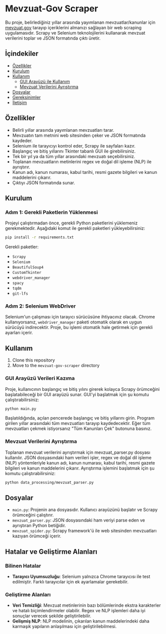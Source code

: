 # Mevzuat-Gov Scraper

Bu proje, belirlediğiniz yıllar arasında yayımlanan mevzuatlar/kanunlar için [mevzuat.gov](https://mevzuat.gov.tr) tarayıp içeriklerini almanızı sağlayan bir web scraping uygulamasıdır. Scrapy ve Selenium teknolojilerini kullanarak mevzuat verilerini toplar ve JSON formatında çıktı üretir.

## İçindekiler

- [Özellikler](#özellikler)
- [Kurulum](#kurulum)
- [Kullanım](#kullanım)
  - [GUI Arayüzü ile Kullanım](#gui-arayüzü-ile-kullanım)
  - [Mevzuat Verilerini Ayrıştırma](#mevzuat-verilerini-ayrıştırma)
- [Dosyalar](#dosyalar)
- [Gereksinimler](#gereksinimler)
- [İletişim](#iletişim)

## Özellikler

- Belirli yıllar arasında yayımlanan mevzuatları tarar.
- Mevzuatın tam metnini web sitesinden çeker ve JSON formatında kaydeder.
- Selenium ile tarayıcıyı kontrol eder, Scrapy ile sayfaları kazır.
- Başlangıç ve bitiş yıllarını Tkinter tabanlı GUI ile girebilirsiniz.
- Tek bir yıl ya da tüm yıllar arasındaki mevzuatı seçebilirsiniz.
- Toplanan mevzuatların metinlerini regex ve doğal dil işleme (NLP) ile ayrıştırır.
- Kanun adı, kanun numarası, kabul tarihi, resmi gazete bilgileri ve kanun maddelerini çıkarır.
- Çıktıyı JSON formatında sunar.

## Kurulum

### Adım 1: Gerekli Paketlerin Yüklenmesi

Projeyi çalıştırmadan önce, gerekli Python paketlerini yüklemeniz gerekmektedir. Aşağıdaki komut ile gerekli paketleri yükleyebilirsiniz:

```bash
pip install -r requirements.txt
```

Gerekli paketler:
- `Scrapy`
- `Selenium`
- `BeautifulSoup4`
- `CustomTkinter`
- `webdriver_manager`
- `spacy`
- `tqdm`
- `git-lfs`

### Adım 2: Selenium WebDriver

Selenium'un çalışması için tarayıcı sürücüsüne ihtiyacınız olacak. Chrome kullanıyorsanız, `webdriver_manager` paketi otomatik olarak en uygun sürücüyü indirecektir. Proje, bu işlemi otomatik hale getirmek için gerekli ayarları içerir.

## Kullanım
1. Clone this repository
2. Move to the `mevzuat-gov-scraper` directory
### GUI Arayüzü Verileri Kazıma

Proje, kullanıcının başlangıç ve bitiş yılını girerek kolayca Scrapy örümceğini başlatabileceği bir GUI arayüzü sunar. GUI'yi başlatmak için şu komutu çalıştırabilirsiniz:

```bash
python main.py
```
Başlatıldığında, açılan pencerede başlangıç ve bitiş yıllarını girin. Program girilen yıllar arasındaki tüm mevzuatları tarayıp kaydedecektir. Eğer tüm mevzuatları çekmek istiyorsanız "Tüm Kanunları Çek" butonuna basınız.
### Mevzuat Verilerini Ayrıştırma
Toplanan mevzuat verilerini ayrıştırmak için mevzuat_parser.py dosyası kullanılır. JSON dosyasındaki ham verileri işler, regex ve doğal dil işleme (NLP) yöntemleriyle kanun adı, kanun numarası, kabul tarihi, resmi gazete bilgileri ve kanun maddelerini çıkarır. Ayrıştırma işlemini başlatmak için şu komutu çalıştırabilirsiniz:
```bash
python data_processing/mevzuat_parser.py
```
## Dosyalar

- `main.py`: Projenin ana dosyasıdır. Kullanıcı arayüzünü başlatır ve Scrapy örümceğini çalıştırır.
- `mevzuat_parser.py`: JSON dosyasındaki ham veriyi parse eden ve ayrıştıran Python betiğidir.
- `mevzuat_spider.py`: Scrapy framework'ü ile web sitesinden mevzuatları kazıyan örümceği içerir.

## Hatalar ve Geliştirme Alanları

### Bilinen Hatalar
- **Tarayıcı Uyumsuzluğu**: Selenium yalnızca Chrome tarayıcısı ile test edilmiştir. Farklı tarayıcılar için ek ayarlamalar gerekebilir.

### Geliştirme Alanları
- **Veri Temizliği**: Mevzuat metinlerinin bazı bölümlerinde ekstra karakterler ve hatalı biçimlendirmeler olabilir. Regex ve NLP işlemleri daha iyi sonuçlar verecek şekilde geliştirilebilir.
- **Gelişmiş NLP**: NLP modelinin, çıkarılan kanun maddelerindeki daha karmaşık yapıların anlaşılması için geliştirilebilmesi.